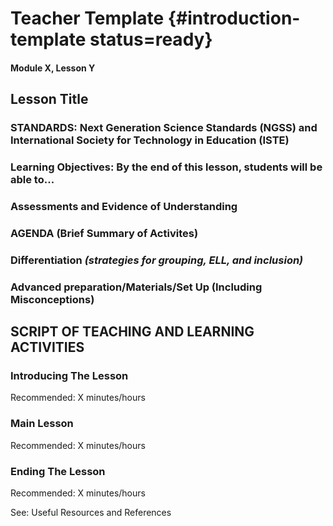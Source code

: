 # Teacher Template {#introduction-template status=ready}

#### Module X, Lesson Y

## Lesson Title 
  

### STANDARDS: Next Generation Science Standards (NGSS) and International Society for Technology in Education (ISTE)
  

### Learning Objectives: By the end of this lesson, students will be able to...
   

### Assessments and Evidence of Understanding
  

### AGENDA (Brief Summary of Activites)
   

### Differentiation _(strategies for grouping, ELL, and inclusion)_
  

### Advanced preparation/Materials/Set Up (Including Misconceptions)
  

## SCRIPT OF TEACHING AND LEARNING ACTIVITIES 
  

### Introducing The Lesson

Recommended: X minutes/hours
   

### Main Lesson

Recommended: X minutes/hours
  

### Ending The Lesson

Recommended: X minutes/hours
  

See: Useful Resources and References
  